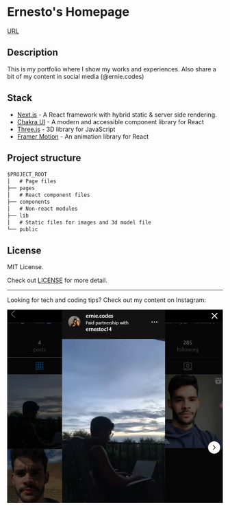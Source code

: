 # Ernesto's Homepage

[URL](https://www.craftz.dog/)

## Description

This is my portfolio where I show my works and experiences. 
Also share a bit of my content in social media (@ernie.codes)

## Stack

- [Next.js](https://nextjs.org/) - A React framework with hybrid static & server side rendering.
- [Chakra UI](https://chakra-ui.com/) - A modern and accessible component library for React
- [Three.js](https://threejs.org/) - 3D library for JavaScript
- [Framer Motion](https://www.framer.com/motion/) - An animation library for React

## Project structure

```
$PROJECT_ROOT
│   # Page files
├── pages
│   # React component files
├── components
│   # Non-react modules
├── lib
│   # Static files for images and 3d model file
└── public
```

## License

MIT License.

Check out [LICENSE](./LICENSE) for more detail.

---

Looking for tech and coding tips? Check out my content on Instagram:

[![Ernie Codes](https://github.com/Ernestoc14/ernestoc14-homepage/raw/master/public/ernie-codes.jpeg)](https://www.instagram.com/ernie.codes/)
